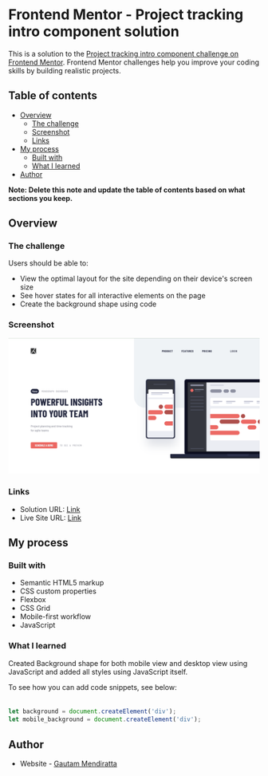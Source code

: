 # Frontend Mentor - Project tracking intro component solution

This is a solution to the [Project tracking intro component challenge on Frontend Mentor](https://www.frontendmentor.io/challenges/project-tracking-intro-component-5d289097500fcb331a67d80e). Frontend Mentor challenges help you improve your coding skills by building realistic projects. 

## Table of contents

- [Overview](#overview)
  - [The challenge](#the-challenge)
  - [Screenshot](#screenshot)
  - [Links](#links)
- [My process](#my-process)
  - [Built with](#built-with)
  - [What I learned](#what-i-learned)
- [Author](#author)

**Note: Delete this note and update the table of contents based on what sections you keep.**

## Overview

### The challenge

Users should be able to:

- View the optimal layout for the site depending on their device's screen size
- See hover states for all interactive elements on the page
- Create the background shape using code

### Screenshot

![](./images/PNG%20image.png)


### Links

- Solution URL: [Link](https://github.com/cogitosnippet/Responsive-Project-Tracking-Component)
- Live Site URL: [Link]( https://cogitosnippet.github.io/Responsive-Project-Tracking-Component/)

## My process

### Built with

- Semantic HTML5 markup
- CSS custom properties
- Flexbox
- CSS Grid
- Mobile-first workflow
- JavaScript


### What I learned

Created Background shape for both mobile view and desktop view using JavaScript and added all styles using JavaScript itself.

To see how you can add code snippets, see below:


```js

let background = document.createElement('div');
let mobile_background = document.createElement('div');

```


## Author

- Website - [Gautam Mendiratta](https://www.your-site.com)


